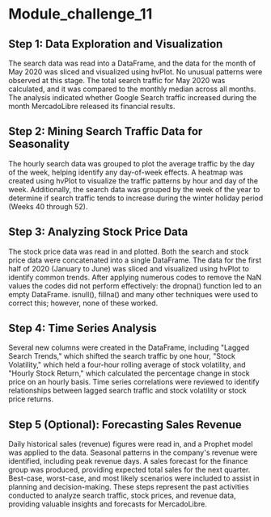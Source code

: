 # Module_challenge_11
## Step 1: Data Exploration and Visualization

The search data was read into a DataFrame, and the data for the month of May 2020 was sliced and visualized using hvPlot. No unusual patterns were observed at this stage.
The total search traffic for May 2020 was calculated, and it was compared to the monthly median across all months. The analysis indicated whether Google Search traffic increased during the month MercadoLibre released its financial results.

## Step 2: Mining Search Traffic Data for Seasonality
The hourly search data was grouped to plot the average traffic by the day of the week, helping identify any day-of-week effects. A heatmap was created using hvPlot to visualize the traffic patterns by hour and day of the week.
Additionally, the search data was grouped by the week of the year to determine if search traffic tends to increase during the winter holiday period (Weeks 40 through 52).

## Step 3: Analyzing Stock Price Data
The stock price data was read in and plotted. Both the search and stock price data were concatenated into a single DataFrame. The data for the first half of 2020 (January to June) was sliced and visualized using hvPlot to identify common trends.
After applying numerous codes to remove the NaN values the codes did not perform effectively: the dropna() function led to an empty DataFrame. isnull(), fillna() and many other techniques were used to correct this; however, none of these worked.

## Step 4: Time Series Analysis
Several new columns were created in the DataFrame, including "Lagged Search Trends," which shifted the search traffic by one hour, "Stock Volatility," which held a four-hour rolling average of stock volatility, and "Hourly Stock Return," which calculated the percentage change in stock price on an hourly basis.
Time series correlations were reviewed to identify relationships between lagged search traffic and stock volatility or stock price returns.

## Step 5 (Optional): Forecasting Sales Revenue
Daily historical sales (revenue) figures were read in, and a Prophet model was applied to the data. Seasonal patterns in the company's revenue were identified, including peak revenue days.
A sales forecast for the finance group was produced, providing expected total sales for the next quarter. Best-case, worst-case, and most likely scenarios were included to assist in planning and decision-making.
These steps represent the past activities conducted to analyze search traffic, stock prices, and revenue data, providing valuable insights and forecasts for MercadoLibre.

